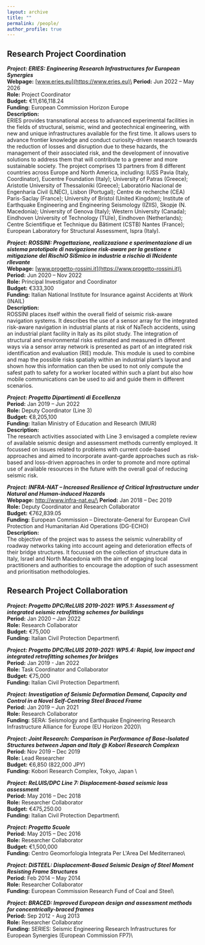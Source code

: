 ```yaml
---
layout: archive
title: ""
permalink: /people/
author_profile: true
---
```


## Research Project Coordination
***Project:	ERIES: Engineering Research Infrastructures for European Synergies***\
**Webpage:** [www.eries.eu](https://www.eries.eu)\
**Period:** Jun 2022 – May 2026\
**Role:**	Project Coordinator\
**Budget:**	€11,616,118.24\
**Funding:**	European Commission Horizon Europe\
**Description:**\
  ERIES provides transnational access to advanced experimental facilities in the fields of structural, seismic, wind and geotechnical engineering, with new and unique infrastructures available for the first time. It allows users to advance frontier knowledge and conduct curiosity-driven research towards the reduction of losses and disruption due to these hazards, the management of their associated risk, and the development of innovative solutions to address them that will contribute to a greener and more sustainable society. The project comprises 13 partners from 8 different countries across Europe and North America, including: IUSS Pavia (Italy, Coordinator), Eucentre Foundation (Italy); University of Patras (Greece); Aristotle University of Thessaloniki (Greece); Laboratório Nacional de Engenharia Civil (LNEC), Lisbon (Portugal); Centre de recherche (CEA) Paris-Saclay (France); University of Bristol (United Kingdom); Institute of Earthquake Engineering and Engineering Seismology (IZIIS), Skopje (N. Macedonia); University of Genova (Italy); Western University (Canada); Eindhoven University of Technology (TU/e), Eindhoven (Netherlands); Centre Scientifique et Technique du Bâtiment (CSTB) Nantes (France); European Laboratory for Structural Assessment, Ispra (Italy).

***Project:	ROSSINI: Progettazione, realizzazione e sperimentazione di un sistema prototipale di navigazione risk-aware per la gestione e mitigazione del RischiO SiSmico in industrie a rischio di INcidente rIlevante***\
**Webpage:** [www.progetto-rossini.it](https://www.progetto-rossini.it)\
**Period:** Jun 2020 – Nov 2022\
**Role:**	Principal Investigator and Coordinator\
**Budget:**	€333,300\
**Funding:**	Italian National Institute for Insurance against Accidents at Work (INAIL)\
**Description:**\
  ROSSINI places itself within the overall field of seismic risk-aware navigation systems. It describes the use of a sensor array for the integrated risk-aware navigation in industrial plants at risk of NaTech accidents, using an industrial plant facility in Italy as its pilot study. The integration of structural and environmental risks estimated and measured in different ways via a sensor array network is presented as part of an integrated risk identification and evaluation (RIE) module. This module is used to combine and map the possible risks spatially within an industrial plant’s layout and shown how this information can then be used to not only compute the safest path to safety for a worker located within such a plant but also how mobile communications can be used to aid and guide them in different scenarios.

***Project:	Progetto Dipartimenti di Eccellenza***\
**Period:** Jan 2019 – Jun 2022\
**Role:**	Deputy Coordinator (Line 3)\
**Budget:**	€8,205,100\
**Funding:**	Italian Ministry of Education and Research (MIUR)\
**Description:**\
  The research activities associated with Line 3 envisaged a complete review of available seismic design and assessment methods currently employed. It focussed on issues related to problems with current code-based approaches and aimed to incorporate avant-garde approaches such as risk-based and loss-driven approaches in order to promote and more optimal use of available resources in the future with the overall goal of reducing seismic risk.

***Project:	INFRA-NAT – Increased Resilience of Critical Infrastructure under Natural and Human-induced Hazards***\
**Webpage:** http://www.infra-nat.eu/\
**Period:** Jan 2018 – Dec 2019\
**Role:**	Deputy Coordinator and Research Collaborator\
**Budget:**	€762,839.05\
**Funding:**	European Commission – Directorate-General for European Civil Protection and Humanitarian Aid Operations (DG-ECHO)\
**Description:**\
  The objective of the project was to assess the seismic vulnerability of roadway networks taking into account ageing and deterioration effects of their bridge structures. It focussed on the collection of structure data in Italy, Israel and North Macedonia with the aim of engaging local practitioners and authorities to encourage the adoption of such assessment and prioritisation methodologies.


## Research Project Collaboration
***Project:	Progetto DPC/ReLUIS 2019-2021: WP5.1: Assessment of integrated seismic retrofitting schemes for buildings***\
**Period:** Jan 2020 – Jan 2022\
**Role:**	Research Collaborator\
**Budget:**	€75,000\
**Funding:**	Italian Civil Protection Department\

***Project:	Progetto DPC/ReLUIS 2019-2021: WP5.4: Rapid, low impact and integrated retrofitting schemes for bridges***\
**Period:** Jan 2019 -  Jan 2022\
**Role:**	Task Coordinator and Collaborator\
**Budget:**	€75,000\
**Funding:**	Italian Civil Protection Department\

***Project: Investigation of Seismic Deformation Demand, Capacity and Control in a Novel Self-Centring Steel Braced Frame***\
**Period:** Jan 2019 – Jun 2021\
**Role:**	Research Collaborator\
**Funding:**	SERA:  Seismology and Earthquake Engineering Research Infrastructure Alliance for Europe (EU Horizon 2020)\

***Project:	Joint Research:  Comparison in Performance of Base-Isolated Structures between Japan and Italy @ Kobori Research Complexn***\
**Period:** Nov 2019 – Dec 2019\
**Role:**	Lead Researcher\
**Budget:**	€6,850 (822,000 JPY)\
**Funding:**	Kobori Research Complex, Tokyo, Japan \

***Project:	ReLUIS/DPC Line 7: Displacement-based seismic loss assessment***\
**Period:** May 2016 – Dec 2018\
**Role:**	Researcher Collaborator\
**Budget:**	€475,250.00\
**Funding:**	Italian Civil Protection Department\

***Project:	Progetto Scuole***\
**Period:** May 2015 – Dec 2016\
**Role:**	Researcher Collaborator\
**Budget:**	€1,500,000\
**Funding:**	Centro Geomorfologia Integrata Per L'Area Del Mediterraneo\

***Project:	DiSTEEL: Displacement-Based Seismic Design of Steel Moment Resisting Frame Structures***\
**Period:** Feb 2014 – May 2014\
**Role:**	Researcher Collaborator\
**Funding:**	European Commission Research Fund of Coal and Steel\

***Project:	BRACED: Improved European design and assessment methods for concentrically-braced frames***\
**Period:** Sep 2012 - Aug 2013\
**Role:**	Researcher Collaborator\
**Funding:**	SERIES: Seismic Engineering Research Infrastructures for European Synergies (European Commission FP7)\
